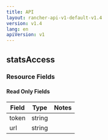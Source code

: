 ```yaml
---
title: API
layout: rancher-api-v1-default-v1.4
version: v1.4
lang: en
apiVersion: v1
---
```


## statsAccess



### Resource Fields


#### Read Only Fields

Field | Type   | Notes
---|---|---
token | string  | 
url | string  | 


<br>

